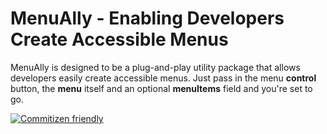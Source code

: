 # MenuAlly - Enabling Developers Create Accessible Menus

MenuAlly is designed to be a plug-and-play utility package that allows developers easily create accessible menus. Just pass in the menu **control** button, the **menu** itself and an optional **menuItems** field and you're set to go.

[![Commitizen friendly](https://img.shields.io/badge/commitizen-friendly-brightgreen.svg)](http://commitizen.github.io/cz-cli/)
